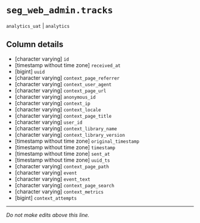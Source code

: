 # `seg_web_admin.tracks`
`analytics_uat` | `analytics`

## Column details
* [character varying] `id`
* [timestamp without time zone] `received_at`
* [bigint]    `uuid`
* [character varying] `context_page_referrer`
* [character varying] `context_user_agent`
* [character varying] `context_page_url`
* [character varying] `anonymous_id`
* [character varying] `context_ip`
* [character varying] `context_locale`
* [character varying] `context_page_title`
* [character varying] `user_id`
* [character varying] `context_library_name`
* [character varying] `context_library_version`
* [timestamp without time zone] `original_timestamp`
* [timestamp without time zone] `timestamp`
* [timestamp without time zone] `sent_at`
* [timestamp without time zone] `uuid_ts`
* [character varying] `context_page_path`
* [character varying] `event`
* [character varying] `event_text`
* [character varying] `context_page_search`
* [character varying] `context_metrics`
* [bigint]    `context_attempts`

-------------------------------------------------------------------------------
*Do not make edits above this line.*
